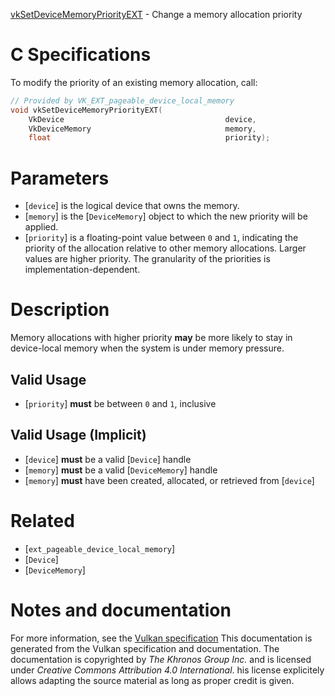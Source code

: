 [vkSetDeviceMemoryPriorityEXT](https://www.khronos.org/registry/vulkan/specs/1.3-extensions/man/html/vkSetDeviceMemoryPriorityEXT.html) - Change a memory allocation priority

# C Specifications
To modify the priority of an existing memory allocation, call:
```c
// Provided by VK_EXT_pageable_device_local_memory
void vkSetDeviceMemoryPriorityEXT(
    VkDevice                                    device,
    VkDeviceMemory                              memory,
    float                                       priority);
```

# Parameters
- [`device`] is the logical device that owns the memory.
- [`memory`] is the [`DeviceMemory`] object to which the new priority will be applied.
- [`priority`] is a floating-point value between `0` and `1`, indicating the priority of the allocation relative to other memory allocations. Larger values are higher priority. The granularity of the priorities is implementation-dependent.

# Description
Memory allocations with higher priority  **may**  be more likely to stay in
device-local memory when the system is under memory pressure.
## Valid Usage
-  [`priority`] **must**  be between `0` and `1`, inclusive

## Valid Usage (Implicit)
-  [`device`] **must**  be a valid [`Device`] handle
-  [`memory`] **must**  be a valid [`DeviceMemory`] handle
-  [`memory`] **must**  have been created, allocated, or retrieved from [`device`]

# Related
- [`ext_pageable_device_local_memory`]
- [`Device`]
- [`DeviceMemory`]

# Notes and documentation
For more information, see the [Vulkan specification](https://www.khronos.org/registry/vulkan/specs/1.3-extensions/html/vkspec.html)
This documentation is generated from the Vulkan specification and documentation.
The documentation is copyrighted by *The Khronos Group Inc.* and is licensed under *Creative Commons Attribution 4.0 International*.
his license explicitely allows adapting the source material as long as proper credit is given.
        